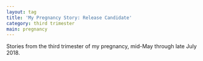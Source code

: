 ```yaml
---
layout: tag
title: 'My Pregnancy Story: Release Candidate'
category: third trimester
main: pregnancy
---
```


Stories from the third trimester of my pregnancy, mid-May through late July 2018.
